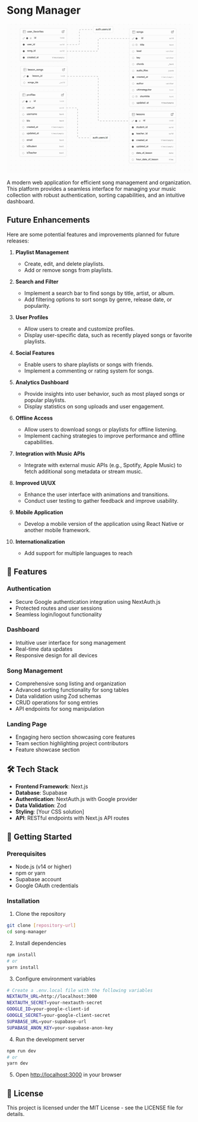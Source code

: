 # Song Manager

![Scheme Visualizer](./DBSchemeVisualiser.png)

A modern web application for efficient song management and organization. This platform provides a seamless interface for managing your music collection with robust authentication, sorting capabilities, and an intuitive dashboard.

## Future Enhancements

Here are some potential features and improvements planned for future releases:

1. **Playlist Management**

   - Create, edit, and delete playlists.
   - Add or remove songs from playlists.

2. **Search and Filter**

   - Implement a search bar to find songs by title, artist, or album.
   - Add filtering options to sort songs by genre, release date, or popularity.

3. **User Profiles**

   - Allow users to create and customize profiles.
   - Display user-specific data, such as recently played songs or favorite playlists.

4. **Social Features**

   - Enable users to share playlists or songs with friends.
   - Implement a commenting or rating system for songs.

5. **Analytics Dashboard**

   - Provide insights into user behavior, such as most played songs or popular playlists.
   - Display statistics on song uploads and user engagement.

6. **Offline Access**

   - Allow users to download songs or playlists for offline listening.
   - Implement caching strategies to improve performance and offline capabilities.

7. **Integration with Music APIs**

   - Integrate with external music APIs (e.g., Spotify, Apple Music) to fetch additional song metadata or stream music.

8. **Improved UI/UX**

   - Enhance the user interface with animations and transitions.
   - Conduct user testing to gather feedback and improve usability.

9. **Mobile Application**

   - Develop a mobile version of the application using React Native or another mobile framework.

10. **Internationalization**
    - Add support for multiple languages to reach

## 🎵 Features

### Authentication

- Secure Google authentication integration using NextAuth.js
- Protected routes and user sessions
- Seamless login/logout functionality

### Dashboard

- Intuitive user interface for song management
- Real-time data updates
- Responsive design for all devices

### Song Management

- Comprehensive song listing and organization
- Advanced sorting functionality for song tables
- Data validation using Zod schemas
- CRUD operations for song entries
- API endpoints for song manipulation

### Landing Page

- Engaging hero section showcasing core features
- Team section highlighting project contributors
- Feature showcase section

## 🛠️ Tech Stack

- **Frontend Framework**: Next.js
- **Database**: Supabase
- **Authentication**: NextAuth.js with Google provider
- **Data Validation**: Zod
- **Styling**: [Your CSS solution]
- **API**: RESTful endpoints with Next.js API routes

## 🚀 Getting Started

### Prerequisites

- Node.js (v14 or higher)
- npm or yarn
- Supabase account
- Google OAuth credentials

### Installation

1. Clone the repository

```bash
git clone [repository-url]
cd song-manager
```

2. Install dependencies

```bash
npm install
# or
yarn install
```

3. Configure environment variables

```bash
# Create a .env.local file with the following variables
NEXTAUTH_URL=http://localhost:3000
NEXTAUTH_SECRET=your-nextauth-secret
GOOGLE_ID=your-google-client-id
GOOGLE_SECRET=your-google-client-secret
SUPABASE_URL=your-supabase-url
SUPABASE_ANON_KEY=your-supabase-anon-key
```

4. Run the development server

```bash
npm run dev
# or
yarn dev
```

5. Open [http://localhost:3000](http://localhost:3000) in your browser

## 📝 License

This project is licensed under the MIT License - see the LICENSE file for details.
